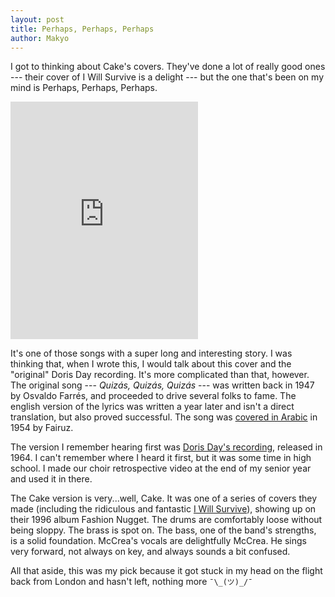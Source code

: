 ```yaml
---
layout: post
title: Perhaps, Perhaps, Perhaps
author: Makyo
---
```


I got to thinking about Cake's covers. They've done a lot of really good ones --- their cover of I Will Survive is a delight --- but the one that's been on my mind is Perhaps, Perhaps, Perhaps.

<iframe src="https://open.spotify.com/embed/track/056bAgyXJrvqWzESDcU4CJ" width="300" height="380" frameborder="0" allowtransparency="true"></iframe>

It's one of those songs with a super long and interesting story. I was thinking that, when I wrote this, I would talk about this cover and the "original" Doris Day recording. It's more complicated than that, however. The original song --- *Quizás, Quizás, Quizás* --- was written back in 1947 by Osvaldo Farrés, and proceeded to drive several folks to fame. The english version of the lyrics was written a year later and isn't a direct translation, but also proved successful. The song was [covered in Arabic](https://www.youtube.com/watch?v=RJhQbe2Ycic) in 1954 by Fairuz.

The version I remember hearing first was [Doris Day's recording](https://open.spotify.com/track/1D2rNrzG4x1EfQHCSgiVB1), released in 1964. I can't remember where I heard it first, but it was some time in high school. I made our choir retrospective video at the end of my senior year and used it in there.

The Cake version is very...well, Cake. It was one of a series of covers they made (including the ridiculous and fantastic [I Will Survive](https://open.spotify.com/track/0qgiFuYhYuwtFXEwYakddE)), showing up on their 1996 album Fashion Nugget. The drums are comfortably loose without being sloppy. The brass is spot on. The bass, one of the band's strengths, is a solid foundation. McCrea's vocals are delightfully McCrea. He sings very forward, not always on key, and always sounds a bit confused.

All that aside, this was my pick because it got stuck in my head on the flight back from London and hasn't left, nothing more `¯\_(ツ)_/¯`
